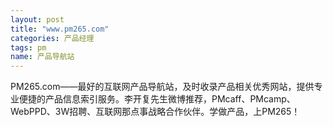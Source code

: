 ```yaml
---
layout: post
title: "www.pm265.com"
categories: 产品经理
tags: pm
name: 产品导航站
---
```


PM265.com——最好的互联网产品导航站，及时收录<!--break-->产品相关优秀网站，提供专业便捷的产品信息索引服务。李开复先生微博推荐，PMcaff、PMcamp、WebPPD、3W招聘、互联网那点事战略合作伙伴。学做产品，上PM265！

